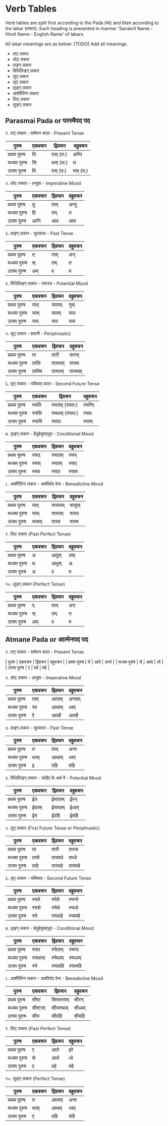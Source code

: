 # Verb Tables

Verb tables are split first according to the Pada (पद) and then according to the lakar (लकार).
Each heading is presented in manner 'Sanskrit Name - Hindi Name - English Name' of lakars.

All lakar meanings are as below:
[TODO] Add all meanings.

- लट् लकार
- लोट् लकार
- लङ्ग् लकार
- विधिलिङ्ग् लकार
- लुट् लकार
- लृट् लकार
- लृङ्ग् लकार
- आशीर्लिन्ग लकार
- लिट् लकार
- लुङ्ग् लकार

## Parasmai Pada or परस्मैपद पद

१. लट् लकार - वर्तमान काल - Present Tense

| पुरुष       | एकवचन | द्विवचन  | वहुवचन   |
| ----------- | ----- | -------- | -------- |
| प्रथम पुरुष | ति    | तस् (त:) | अन्ति    |
| मध्यम पुरुष | सि    | थस् (थ:) | थ        |
| उत्तम पुरुष | मि    | वस् (व:) | मस् (म:) |

२. लोट् लकार - अनुज्ञा - Imperative Mood

| पुरुष       | एकवचन | द्विवचन | वहुवचन |
| ----------- | ----- | ------- | ------ |
| प्रथम पुरुष | तु    | ताम्    | अन्तु  |
| मध्यम पुरुष | हि    | तम्     | त      |
| उत्तम पुरुष | आनि   | आव      | आम     |

३. लङ्ग् लकार - भूतकाल - Past Tense

| पुरुष       | एकवचन | द्विवचन | वहुवचन |
| ----------- | ----- | ------- | ------ |
| प्रथम पुरुष | त्    | ताम्    | अन्    |
| मध्यम पुरुष | स्    | तम्     | त      |
| उत्तम पुरुष | अम्   | व       | म      |

४. विधिलिङ्ग् लकार - जरूरत - Potential Mood

| पुरुष       | एकवचन | द्विवचन | वहुवचन |
| ----------- | ----- | ------- | ------ |
| प्रथम पुरुष | यात्  | याताम्  | युस्   |
| मध्यम पुरुष | यास्  | यातम्   | यात    |
| उत्तम पुरुष | याम्  | याव     | याम    |

५. लुट् लकार - बयानी - Periphrastic)

| पुरुष       | एकवचन  | द्विवचन | वहुवचन  |
| ----------- | ------ | ------- | ------- |
| प्रथम पुरुष | ता     | तारौ    | तारस्   |
| मध्यम पुरुष | तासि   | तास्थस् | तास्थ   |
| उत्तम पुरुष | तास्मि | तास्वस् | तास्मस् |

६. लृट् लकार - भविष्यत् काल - Second Future Tense

| पुरुष       | एकवचन  | द्विवचन        | वहुवचन  |
| ----------- | ------ | -------------- | ------- |
| प्रथम पुरुष | स्यति  | स्यतस् (स्यत:) | स्यन्ति |
| मध्यम पुरुष | स्यसि  | स्यथस् (स्यथ:) | स्यथ    |
| उत्तम पुरुष | स्यामि | स्याव:         | स्याम:  |

७. लृङ्ग् लकार - हेतुहेतुमद्भूत - Conditional Mood

| पुरुष       | एकवचन | द्विवचन | वहुवचन |
| ----------- | ----- | ------- | ------ |
| प्रथम पुरुष | स्यत् | स्यताम् | स्यन्  |
| मध्यम पुरुष | स्यस् | स्यतम्  | स्यत्  |
| उत्तम पुरुष | स्यम  | स्याव   | स्याम  |

८. आशीर्लिन्ग लकार - आशीर्वाद देना - Benedictive Mood

| पुरुष       | एकवचन | द्विवचन  | वहुवचन |
| ----------- | ----- | -------- | ------ |
| प्रथम पुरुष | यात्  | यास्ताम् | यासुस् |
| मध्यम पुरुष | यास्  | यास्तम्  | यास्त  |
| उत्तम पुरुष | यासम् | यास्व    | यास्म  |

९. लिट् लकार (Past Perfect Tense)

| पुरुष       | एकवचन | द्विवचन | वहुवचन |
| ----------- | ----- | ------- | ------ |
| प्रथम पुरुष | अ     | अतुस्   | उस्    |
| मध्यम पुरुष | थ     | अथुस्   | अ      |
| उत्तम पुरुष | अ     | व       | म      |

१०. लुङ्ग् लकार (Perfect Tense)

| पुरुष       | एकवचन | द्विवचन | वहुवचन |
| ----------- | ----- | ------- | ------ |
| प्रथम पुरुष | द्    | ताम्    | अन्    |
| मध्यम पुरुष | स्    | तम्     | त      |
| उत्तम पुरुष | अम्   | व       | म      |

## Atmane Pada or आत्मेनपद पद

१. लट् लकार - वर्तमान काल - Present Tense

| पुरुष | एकवचन | द्विवचन | वहुवचन |
| प्रथम पुरुष | ते | आते | अन्ते |
| मध्यम पुरुष | से | आथे | ध्वे |
| उत्तम पुरुष | ए | वहे | महे |

२. लोट् लकार - अनुज्ञा - Imperative Mood

| पुरुष       | एकवचन | द्विवचन | वहुवचन  |
| ----------- | ----- | ------- | ------- |
| प्रथम पुरुष | ताम्  | आताम्   | अन्ताम् |
| मध्यम पुरुष | स्व   | आथाम्   | ध्वम्   |
| उत्तम पुरुष | ऐ     | आवहै    | आमहै    |

३. लङ्ग् लकार - भूतकाल - Past Tense

| पुरुष       | एकवचन | द्विवचन | वहुवचन |
| ----------- | ----- | ------- | ------ |
| प्रथम पुरुष | त     | ताम्    | अन्त   |
| मध्यम पुरुष | थास्  | आथाम्   | ध्वम्  |
| उत्तम पुरुष | इ     | वहि     | महि    |

४. विधिलिङ्ग् लकार - चाहिए के अर्थ में - Potential Mood

| पुरुष       | एकवचन | द्विवचन | वहुवचन |
| ----------- | ----- | ------- | ------ |
| प्रथम पुरुष | ईत    | ईयाताम् | ईरन्   |
| मध्यम पुरुष | ईथास् | ईयाथाम् | ईध्वम् |
| उत्तम पुरुष | ईय    | ईवहि    | ईमहि   |

५. लुट् लकार (First Future Tense or Periphrastic)

| पुरुष       | एकवचन | द्विवचन | वहुवचन  |
| ----------- | ----- | ------- | ------- |
| प्रथम पुरुष | ता    | तारौ    | तारस    |
| मध्यम पुरुष | तासे  | तासाथे  | ताध्वे  |
| उत्तम पुरुष | ताहे  | तास्वहे | तास्महे |

६. लृट् लकार - भविष्यत् - Second Future Tense

| पुरुष       | एकवचन | द्विवचन | वहुवचन  |
| ----------- | ----- | ------- | ------- |
| प्रथम पुरुष | स्यते | स्येते  | स्यन्ते |
| मध्यम पुरुष | स्यसे | स्येथे  | स्यध्वे |
| उत्तम पुरुष | स्ये  | स्यावहे | स्यामहे |

७. लृङ्ग् लकार - हेतुहेतुमद्भूत  - Conditional Mood

| पुरुष       | एकवचन   | द्विवचन  | वहुवचन   |
| ----------- | ------- | -------- | -------- |
| प्रथम पुरुष | स्यत    | स्येताम् | स्यन्त   |
| मध्यम पुरुष | स्यथास् | स्येथाम् | स्यध्वम् |
| उत्तम पुरुष | स्ये    | स्यावहि  | स्यामहि  |

८. आशीर्लिन्ग लकार - आशीर्वाद देना - Benedictive Mood

| पुरुष       | एकवचन    | द्विवचन    | वहुवचन  |
| ----------- | -------- | ---------- | ------- |
| प्रथम पुरुष | सीष्ट    | सियास्ताम् | सीरन्   |
| मध्यम पुरुष | सीष्टास् | सीयस्थाम्  | सीध्वम् |
| उत्तम पुरुष | सीय      | सीवहि      | सीमहि   |

९. लिट् लकार (Past Perfect Tense)

| पुरुष       | एकवचन | द्विवचन | वहुवचन |
| ----------- | ----- | ------- | ------ |
| प्रथम पुरुष | ए     | आते     | इरे    |
| मध्यम पुरुष | से    | आथे     | ध्वे   |
| उत्तम पुरुष | ए     | वहे     | महे    |

१०. लुङ्ग् लकार (Perfect Tense)

| पुरुष       | एकवचन | द्विवचन | वहुवचन |
| ----------- | ----- | ------- | ------ |
| प्रथम पुरुष | त     | आताम्   | अन्त   |
| मध्यम पुरुष | थास्  | आथम्    | ध्वम्  |
| उत्तम पुरुष | ए     | वहि     | महि    |
